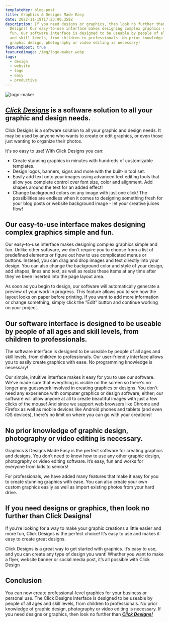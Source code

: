 ```yaml
---
templateKey: blog-post
title: Graphics & Designs Made Easy
date: 2022-11-19T17:23:00.358Z
description: If you need designs or graphics, then look no further than Click
  Designs! Our easy-to-use interface makes designing complex graphics simple and
  fun. Our software interface is designed to be useable by people of all ages
  and skill levels, from children to professionals. No prior knowledge of
  graphic design, photography or video editing is necessary!
featuredpost: true
featuredimage: /img/logo-maker.webp
tags:
  - design
  - website
  - logo
  - easy
  - productive
---
```

![logo-maker](/img/logo-maker.webp "logo-maker")

## ***[Click Designs](https://718306nc4p240v60p7n-79h75c.hop.clickbank.net)*** is a software solution to all your graphic and design needs.

Click Designs is a software solution to all your graphic and design needs. It may be used by anyone who wants to create or edit graphics, or even those just wanting to organize their photos.

It's so easy to use! With Click Designs you can:

* Create stunning graphics in minutes with hundreds of customizable templates.
* Design logos, banners, signs and more with the built-in tool set.
* Easily add text onto your images using advanced text editing tools that allow you complete control over font size, color and alignment. Add shapes around the text for an added effect!
* Change background colors on any image with just one click! The possibilities are endless when it comes to designing something fresh for your blog posts or website background image - let your creative juices flow!

## Our easy-to-use interface makes designing complex graphics simple and fun.

Our easy-to-use interface makes designing complex graphics simple and fun. Unlike other software, we don't require you to choose from a list of predefined elements or figure out how to use complicated menus or buttons. Instead, you can drag and drop images and text directly into your design. You can also change the background color and style of your design, add shapes, lines and text, as well as resize these items at any time after they've been inserted into the page layout area.

As soon as you begin to design, our software will automatically generate a preview of your work in progress. This feature allows you to see how the layout looks on paper before printing. If you want to add more information or change something, simply click the "Edit" button and continue working on your project.

## Our software interface is designed to be useable by people of all ages and skill levels, from children to professionals.

The software interface is designed to be useable by people of all ages and skill levels, from children to professionals. Our user-friendly interface allows you to easily create graphics with ease. No programming knowledge is necessary!

Our simple, intuitive interface makes it easy for you to use our software. We've made sure that everything is visible on the screen so there's no longer any guesswork involved in creating graphics or designs. You don't need any experience with computer graphics or design software, either; our software will allow anyone at all to create beautiful images with just a few clicks of the mouse! And since we support web browsers like Chrome and Firefox as well as mobile devices like Android phones and tablets (and even iOS devices), there's no limit on where you can go with your creations!

## No prior knowledge of graphic design, photography or video editing is necessary.

Graphics & Designs Made Easy is the perfect software for creating graphics and designs. You don’t need to know how to use any other graphic design, photography or video editing software. It’s easy, fun and works for everyone from kids to seniors!

For professionals, we have added many features that make it easy for you to create stunning graphics with ease. You can also create your own custom graphics easily as well as import existing photos from your hard drive.

## If you need designs or graphics, then look no further than Click Designs!

If you’re looking for a way to make your graphic creations a little easier and more fun, Click Designs is the perfect choice! It’s easy to use and makes it easy to create great designs.

Click Designs is a great way to get started with graphics. It’s easy to use, and you can create any type of design you want! Whether you want to make a flyer, website banner or social media post, it’s all possible with Click Design

## Conclusion

You can now create professional-level graphics for your business or personal use. The Click Designs interface is designed to be useable by people of all ages and skill levels, from children to professionals. No prior knowledge of graphic design, photography or video editing is necessary. If you need designs or graphics, then look no further than ***[Click Designs!](https://718306nc4p240v60p7n-79h75c.hop.clickbank.net)***